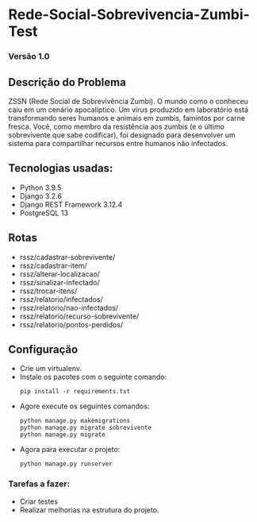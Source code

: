 # Rede-Social-Sobrevivencia-Zumbi-Test
### Versão 1.0
## Descrição do Problema

ZSSN (Rede Social de Sobrevivência Zumbi). O mundo como o conheceu caiu em
um cenário apocalíptico. Um vírus produzido em laboratório está transformando
seres humanos e animais em zumbis, famintos por carne fresca.
Você, como membro da resistência aos zumbis (e o último sobrevivente que sabe
codificar), foi designado para desenvolver um sistema para compartilhar recursos
entre humanos não infectados.

## Tecnologias usadas: 
- Python 3.9.5
- Django 3.2.6
- Django REST Framework 3.12.4
- PostgreSQL 13

## Rotas

- rssz/cadastrar-sobrevivente/
- rssz/cadastrar-item/
- rssz/alterar-localizacao/
- rssz/sinalizar-infectado/
- rssz/trocar-itens/
- rssz/relatorio/infectados/
- rssz/relatorio/nao-infectados/
- rssz/relatorio/recurso-sobrevivente/
- rssz/relatorio/pontos-perdidos/

## Configuração 

- Crie um virtualenv.
- Instale os pacotes com o seguinte comando: 
  ```
  pip install -r requirements.txt
  ```
- Agore execute os seguintes comandos: 
  ```
  python manage.py makemigrations
  python manage.py migrate sobrevivente
  python manage.py migrate
   ```
- Agora para executar o projeto:
  ```
  python manage.py runserver
  ```
  
### Tarefas a fazer:
- Criar testes
- Realizar melhorias na estrutura do projeto.
